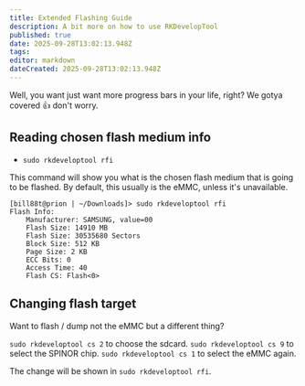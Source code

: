 ```yaml
---
title: Extended Flashing Guide
description: A bit more on how to use RKDevelopTool
published: true
date: 2025-09-28T13:02:13.948Z
tags: 
editor: markdown
dateCreated: 2025-09-28T13:02:13.948Z
---
```


Well, you want just want more progress bars in your life, right?
We gotya covered :thumbsup: don't worry.

## Reading chosen flash medium info
 - `sudo rkdeveloptool rfi`
 
This command will show you what is the chosen flash medium that is going to be flashed.
By default, this usually is the eMMC, unless it's unavailable.

```
[bill88t@prion | ~/Downloads]> sudo rkdeveloptool rfi
Flash Info:
	Manufacturer: SAMSUNG, value=00
	Flash Size: 14910 MB
	Flash Size: 30535680 Sectors
	Block Size: 512 KB
	Page Size: 2 KB
	ECC Bits: 0
	Access Time: 40
	Flash CS: Flash<0>
```

## Changing flash target
Want to flash / dump not the eMMC but a different thing?

`sudo rkdeveloptool cs 2` to choose the sdcard.
`sudo rkdeveloptool cs 9` to select the SPINOR chip.
`sudo rkdeveloptool cs 1` to select the eMMC again.

The change will be shown in `sudo rkdeveloptool rfi`.